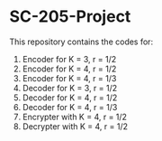 # SC-205-Project

This repository contains the codes for:
1.    Encoder for K = 3, r = 1/2
2.    Encoder for K = 4, r = 1/2
3.    Encoder for K = 4, r = 1/3
4.    Decoder for K = 3, r = 1/2
5.    Decoder for K = 4, r = 1/2
6.    Decoder for K = 4, r = 1/3
7.    Encrypter with K = 4, r = 1/2
8.    Decrypter with K = 4, r = 1/2
